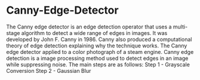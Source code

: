 # Canny-Edge-Detector
The Canny edge detector is an edge detection operator that uses a multi-stage algorithm to detect a wide range of edges in images. It was developed by John F. Canny in 1986. Canny also produced a computational theory of edge detection explaining why the technique works. The Canny edge detector applied to a color photograph of a steam engine. Canny edge detection is a image processing method used to detect edges in an image while suppressing noise. The main steps are as follows: Step 1 - Grayscale Conversion Step 2 - Gaussian Blur
